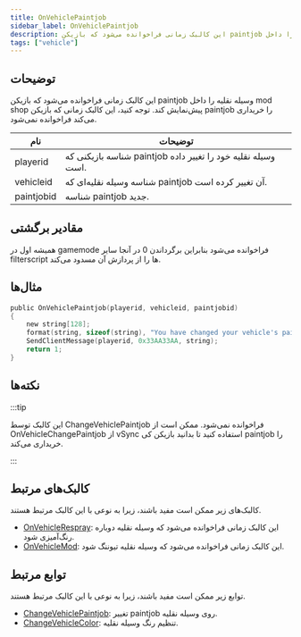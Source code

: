 ```yaml
---
title: OnVehiclePaintjob
sidebar_label: OnVehiclePaintjob
description: این کالبک زمانی فراخوانده می‌شود که بازیکن paintjob وسیله نقلیه را داخل mod shop پیش‌نمایش کند.
tags: ["vehicle"]
---
```


## توضیحات

این کالبک زمانی فراخوانده می‌شود که بازیکن paintjob وسیله نقلیه را داخل mod shop پیش‌نمایش کند. توجه کنید، این کالبک زمانی که بازیکن paintjob را خریداری می‌کند فراخوانده نمی‌شود.

| نام        | توضیحات                                                    |
| ---------- | ---------------------------------------------------------------- |
| playerid   | شناسه بازیکنی که paintjob وسیله نقلیه خود را تغییر داده است.    |
| vehicleid  | شناسه وسیله نقلیه‌ای که paintjob آن تغییر کرده است.           |
| paintjobid | شناسه paintjob جدید.                                          |

## مقادیر برگشتی

همیشه اول در gamemode فراخوانده می‌شود بنابراین برگرداندن 0 در آنجا سایر filterscript ها را از پردازش آن مسدود می‌کند.

## مثال‌ها

```c
public OnVehiclePaintjob(playerid, vehicleid, paintjobid)
{
    new string[128];
    format(string, sizeof(string), "You have changed your vehicle's paintjob to %d!", paintjobid);
    SendClientMessage(playerid, 0x33AA33AA, string);
    return 1;
}
```

## نکته‌ها

:::tip

این کالبک توسط ChangeVehiclePaintjob فراخوانده نمی‌شود. ممکن است از OnVehicleChangePaintjob از vSync استفاده کنید تا بدانید بازیکن کی paintjob را خریداری می‌کند.

:::

## کالبک‌های مرتبط

کالبک‌های زیر ممکن است مفید باشند، زیرا به نوعی با این کالبک مرتبط هستند.

- [OnVehicleRespray](OnVehicleRespray): این کالبک زمانی فراخوانده می‌شود که وسیله نقلیه دوباره رنگ‌آمیزی شود.
- [OnVehicleMod](OnVehicleMod): این کالبک زمانی فراخوانده می‌شود که وسیله نقلیه تیوننگ شود.

## توابع مرتبط

توابع زیر ممکن است مفید باشند، زیرا به نوعی با این کالبک مرتبط هستند.

- [ChangeVehiclePaintjob](../functions/ChangeVehiclePaintjob): تغییر paintjob روی وسیله نقلیه.
- [ChangeVehicleColor](../functions/ChangeVehicleColor): تنظیم رنگ وسیله نقلیه.
